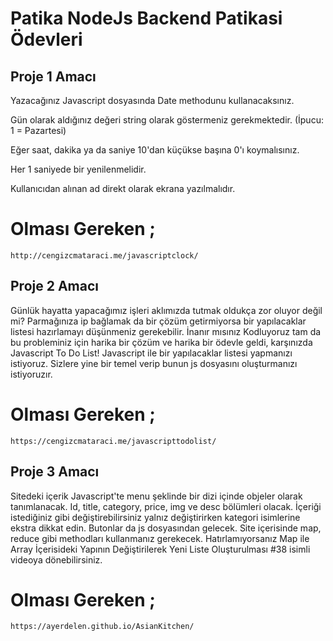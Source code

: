 # Patika NodeJs Backend Patikasi Ödevleri

## Proje 1 Amacı
Yazacağınız Javascript dosyasında Date methodunu kullanacaksınız. 

Gün olarak aldığınız değeri string olarak göstermeniz gerekmektedir. (İpucu: 1 = Pazartesi)

Eğer saat, dakika ya da saniye 10'dan küçükse başına 0'ı koymalısınız.

Her 1 saniyede bir yenilenmelidir.

Kullanıcıdan alınan ad direkt olarak ekrana yazılmalıdır.
</br>


# Olması Gereken ;
```
http://cengizcmataraci.me/javascriptclock/
```

## Proje 2 Amacı
Günlük hayatta yapacağımız işleri aklımızda tutmak oldukça zor oluyor değil mi? Parmağınıza ip bağlamak da bir çözüm getirmiyorsa bir yapılacaklar listesi hazırlamayı düşünmeniz gerekebilir. İnanır mısınız Kodluyoruz tam da bu probleminiz için harika bir çözüm ve harika bir ödevle geldi, karşınızda Javascript To Do List! Javascript ile bir yapılacaklar listesi yapmanızı istiyoruz. Sizlere yine bir temel verip bunun js dosyasını oluşturmanızı istiyoruzır.
</br>


# Olması Gereken ;
```
https://cengizcmataraci.me/javascripttodolist/
```

## Proje 3 Amacı
Sitedeki içerik Javascript'te menu şeklinde bir dizi içinde objeler olarak tanımlanacak.
Id, title, category, price, img ve desc bölümleri olacak.
İçeriği istediğiniz gibi değiştirebilirsiniz yalnız değiştirirken kategori isimlerine ekstra dikkat edin.
Butonlar da js dosyasından gelecek.
Site içerisinde map, reduce gibi methodları kullanmanız gerekecek. Hatırlamıyorsanız Map ile Array İçerisideki Yapının Değiştirilerek Yeni Liste Oluşturulması #38 isimli videoya dönebilirsiniz.
</br>


# Olması Gereken ;
```
https://ayerdelen.github.io/AsianKitchen/
```
